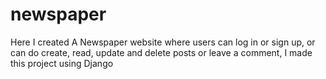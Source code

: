 # newspaper
Here I created A Newspaper website where users can log in or sign up, or can do create, read, update and delete posts or leave a comment, I made this project using Django
